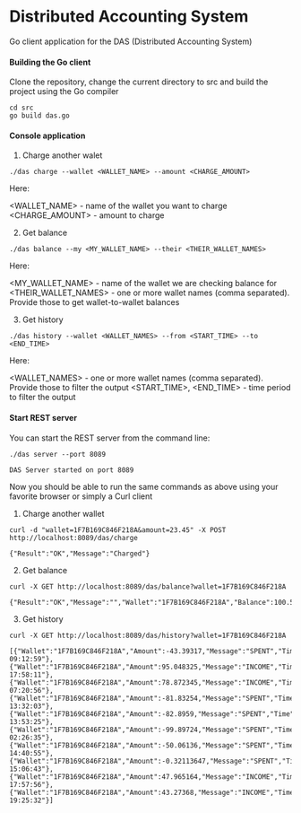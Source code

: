 # Distributed Accounting System


Go client application for the DAS (Distributed Accounting System)

#### Building the Go client

Clone the repository, change the current directory to src and build the project using the Go compiler

```
cd src
go build das.go
```

#### Console application 

1. Charge another walet

```
./das charge --wallet <WALLET_NAME> --amount <CHARGE_AMOUNT>
```
Here:

<WALLET_NAME> - name of the wallet you want to charge
<CHARGE_AMOUNT> - amount to charge

2. Get balance

```
./das balance --my <MY_WALLET_NAME> --their <THEIR_WALLET_NAMES>
```
Here:

<MY_WALLET_NAME> - name of the wallet we are checking balance for
<THEIR_WALLET_NAMES> - one or more wallet names (comma separated). Provide those to get wallet-to-wallet balances

3. Get history

```
./das history --wallet <WALLET_NAMES> --from <START_TIME> --to <END_TIME>
```
Here:

<WALLET_NAMES> - one or more wallet names (comma separated). Provide those to filter the output
<START_TIME>, <END_TIME> - time period to filter the output

#### Start REST server

You can start the REST server from the command line:

```
./das server --port 8089

DAS Server started on port 8089
```

Now you should be able to run the same commands as above using your favorite browser or simply a Curl client

1. Charge another wallet

```
curl -d "wallet=1F7B169C846F218A&amount=23.45" -X POST http://localhost:8089/das/charge

{"Result":"OK","Message":"Charged"}
```

2. Get balance

```
curl -X GET http://localhost:8089/das/balance?wallet=1F7B169C846F218A

{"Result":"OK","Message":"","Wallet":"1F7B169C846F218A","Balance":100.50}
```

3. Get history

```
curl -X GET http://localhost:8089/das/history?wallet=1F7B169C846F218A

[{"Wallet":"1F7B169C846F218A","Amount":-43.39317,"Message":"SPENT","Time":"09.12.2016 09:12:59"},
{"Wallet":"1F7B169C846F218A","Amount":95.048325,"Message":"INCOME","Time":"17.12.2016 17:58:11"},
{"Wallet":"1F7B169C846F218A","Amount":78.872345,"Message":"INCOME","Time":"18.12.2016 07:20:56"},
{"Wallet":"1F7B169C846F218A","Amount":-81.83254,"Message":"SPENT","Time":"13.01.2017 13:32:03"},
{"Wallet":"1F7B169C846F218A","Amount":-82.8959,"Message":"SPENT","Time":"13.01.2017 13:53:25"},
{"Wallet":"1F7B169C846F218A","Amount":-99.89724,"Message":"SPENT","Time":"14.01.2017 02:26:35"},
{"Wallet":"1F7B169C846F218A","Amount":-50.06136,"Message":"SPENT","Time":"14.01.2017 14:40:55"},
{"Wallet":"1F7B169C846F218A","Amount":-0.32113647,"Message":"SPENT","Time":"15.01.2017 15:06:43"},
{"Wallet":"1F7B169C846F218A","Amount":47.965164,"Message":"INCOME","Time":"17.01.2017 17:57:56"},
{"Wallet":"1F7B169C846F218A","Amount":43.27368,"Message":"INCOME","Time":"19.01.2017 19:25:32"}]

```

